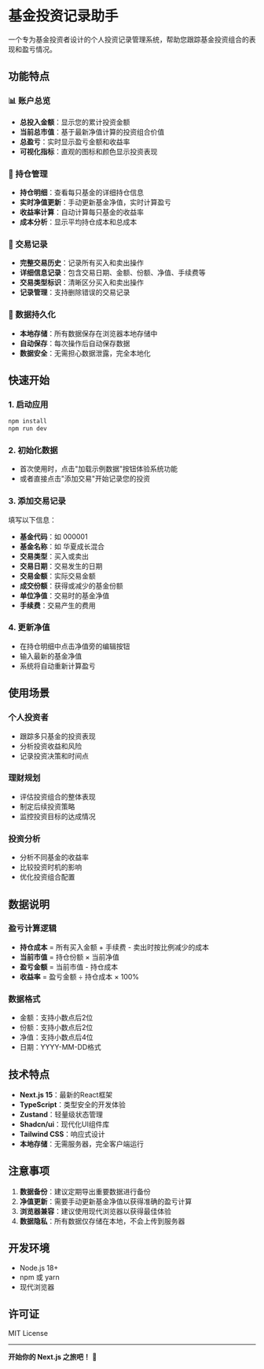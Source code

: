 # 基金投资记录助手

一个专为基金投资者设计的个人投资记录管理系统，帮助您跟踪基金投资组合的表现和盈亏情况。

## 功能特点

### 📊 账户总览
- **总投入金额**：显示您的累计投资金额
- **当前总市值**：基于最新净值计算的投资组合价值
- **总盈亏**：实时显示盈亏金额和收益率
- **可视化指标**：直观的图标和颜色显示投资表现

### 💼 持仓管理
- **持仓明细**：查看每只基金的详细持仓信息
- **实时净值更新**：手动更新基金净值，实时计算盈亏
- **收益率计算**：自动计算每只基金的收益率
- **成本分析**：显示平均持仓成本和总成本

### 📝 交易记录
- **完整交易历史**：记录所有买入和卖出操作
- **详细信息记录**：包含交易日期、金额、份额、净值、手续费等
- **交易类型标识**：清晰区分买入和卖出操作
- **记录管理**：支持删除错误的交易记录

### 💾 数据持久化
- **本地存储**：所有数据保存在浏览器本地存储中
- **自动保存**：每次操作后自动保存数据
- **数据安全**：无需担心数据泄露，完全本地化

## 快速开始

### 1. 启动应用
```bash
npm install
npm run dev
```

### 2. 初始化数据
- 首次使用时，点击"加载示例数据"按钮体验系统功能
- 或者直接点击"添加交易"开始记录您的投资

### 3. 添加交易记录
填写以下信息：
- **基金代码**：如 000001
- **基金名称**：如 华夏成长混合
- **交易类型**：买入或卖出
- **交易日期**：交易发生的日期
- **交易金额**：实际交易金额
- **成交份额**：获得或减少的基金份额
- **单位净值**：交易时的基金净值
- **手续费**：交易产生的费用

### 4. 更新净值
- 在持仓明细中点击净值旁的编辑按钮
- 输入最新的基金净值
- 系统将自动重新计算盈亏

## 使用场景

### 个人投资者
- 跟踪多只基金的投资表现
- 分析投资收益和风险
- 记录投资决策和时间点

### 理财规划
- 评估投资组合的整体表现
- 制定后续投资策略
- 监控投资目标的达成情况

### 投资分析
- 分析不同基金的收益率
- 比较投资时机的影响
- 优化投资组合配置

## 数据说明

### 盈亏计算逻辑
- **持仓成本** = 所有买入金额 + 手续费 - 卖出时按比例减少的成本
- **当前市值** = 持仓份额 × 当前净值
- **盈亏金额** = 当前市值 - 持仓成本
- **收益率** = 盈亏金额 ÷ 持仓成本 × 100%

### 数据格式
- 金额：支持小数点后2位
- 份额：支持小数点后2位
- 净值：支持小数点后4位
- 日期：YYYY-MM-DD格式

## 技术特点

- **Next.js 15**：最新的React框架
- **TypeScript**：类型安全的开发体验
- **Zustand**：轻量级状态管理
- **Shadcn/ui**：现代化UI组件库
- **Tailwind CSS**：响应式设计
- **本地存储**：无需服务器，完全客户端运行

## 注意事项

1. **数据备份**：建议定期导出重要数据进行备份
2. **净值更新**：需要手动更新基金净值以获得准确的盈亏计算
3. **浏览器兼容**：建议使用现代浏览器以获得最佳体验
4. **数据隐私**：所有数据仅存储在本地，不会上传到服务器

## 开发环境

- Node.js 18+
- npm 或 yarn
- 现代浏览器

## 许可证

MIT License

---

**开始你的 Next.js 之旅吧！** 🎉